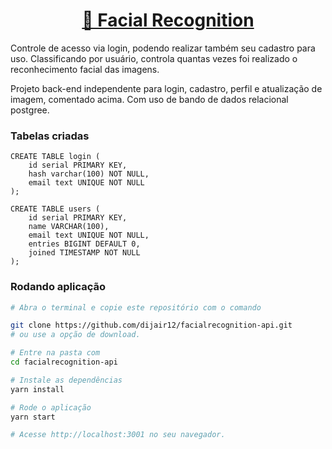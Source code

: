 <h1 align="center">
  <a href="https://facialrecognition-front.herokuapp.com/">🔗 Facial Recognition</a>
 </h1>

Controle de acesso via login, podendo realizar também seu cadastro para uso. Classificando por usuário, controla quantas vezes foi realizado o reconhecimento facial das imagens.

Projeto back-end independente para login, cadastro, perfil e atualização de imagem, comentado acima. Com uso de bando de dados relacional postgree.

### Tabelas criadas

```
CREATE TABLE login (
	id serial PRIMARY KEY,
	hash varchar(100) NOT NULL,
	email text UNIQUE NOT NULL
);

CREATE TABLE users (
	id serial PRIMARY KEY,
	name VARCHAR(100),
	email text UNIQUE NOT NULL,
	entries BIGINT DEFAULT 0,
	joined TIMESTAMP NOT NULL
);
```

### Rodando aplicação

```bash
# Abra o terminal e copie este repositório com o comando

git clone https://github.com/dijair12/facialrecognition-api.git
# ou use a opção de download.

# Entre na pasta com 
cd facialrecognition-api

# Instale as dependências
yarn install

# Rode o aplicação
yarn start

# Acesse http://localhost:3001 no seu navegador.
```
